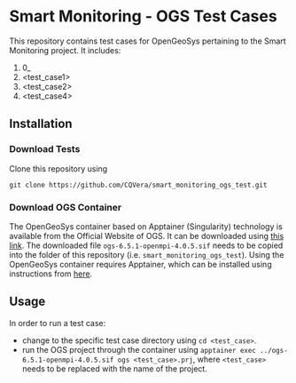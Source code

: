 # Smart Monitoring - OGS Test Cases

This repository contains test cases for OpenGeoSys pertaining to the Smart Monitoring project. It includes:
1. 0_
2. <test_case1>
3. <test_case2>
4. <test_case4>

## Installation
### Download Tests
Clone this repository using
```
git clone https://github.com/CQVera/smart_monitoring_ogs_test.git
```

### Download OGS Container 
The OpenGeoSys container based on Apptainer (Singularity) technology is available from the Official Website of OGS.
It can be downloaded using [this link](https://ogsstorage.blob.core.windows.net/binaries/ogs6/6.5.1/ogs-6.5.1-openmpi-4.0.5.sif). 
The downloaded file `ogs-6.5.1-openmpi-4.0.5.sif` needs to be copied into the folder of this repository (i.e. `smart_monitoring_ogs_test`).
Using the OpenGeoSys container requires Apptainer, which can be installed using instructions from [here](https://apptainer.org/docs/admin/main/installation.html#installation-on-linux).

## Usage
In order to run a test case:
- change to the specific test case directory using `cd <test_case>`. 
- run the OGS project through the container using `apptainer exec ../ogs-6.5.1-openmpi-4.0.5.sif ogs <test_case>.prj`, where `<test_case>` needs to be replaced with the name of the project.
